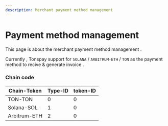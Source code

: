 ```yaml
---
description: Merchant payment method management
---
```


# Payment method management

This page is about the merchant payment method management .

Currently , Tonspay support for `SOLANA` / `ARBITRUM-ETH` / `TON` as the payment method to recive & generate invoice .

### Chain code&#x20;

| Chain-Token  | Type-ID | token-ID |
| ------------ | ------- | -------- |
| TON-TON      | 0       | 0        |
| Solana-SOL   | 1       | 0        |
| Arbitrum-ETH | 2       | 0        |

